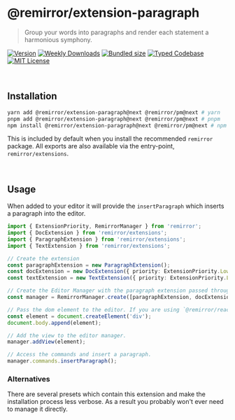 # @remirror/extension-paragraph

> Group your words into paragraphs and render each statement a harmonious symphony.

[![Version][version]][npm] [![Weekly Downloads][downloads-badge]][npm] [![Bundled size][size-badge]][size] [![Typed Codebase][typescript]](#) [![MIT License][license]](#)

[version]: https://flat.badgen.net/npm/v/@remirror/extension-paragraph/next
[npm]: https://npmjs.com/package/@remirror/extension-paragraph/v/next
[license]: https://flat.badgen.net/badge/license/MIT/purple
[size]: https://bundlephobia.com/result?p=@remirror/extension-paragraph@next
[size-badge]: https://flat.badgen.net/bundlephobia/minzip/@remirror/extension-paragraph@next
[typescript]: https://flat.badgen.net/badge/icon/TypeScript?icon=typescript&label
[downloads-badge]: https://badgen.net/npm/dw/@remirror/extension-paragraph/red?icon=npm

<br />

## Installation

```bash
yarn add @remirror/extension-paragraph@next @remirror/pm@next # yarn
pnpm add @remirror/extension-paragraph@next @remirror/pm@next # pnpm
npm install @remirror/extension-paragraph@next @remirror/pm@next # npm
```

This is included by default when you install the recommended `remirror` package. All exports are also available via the entry-point, `remirror/extensions`.

<br />

## Usage

When added to your editor it will provide the `insertParagraph` which inserts a paragraph into the editor.

```ts
import { ExtensionPriority, RemirrorManager } from 'remirror';
import { DocExtension } from 'remirror/extensions';
import { ParagraphExtension } from 'remirror/extensions';
import { TextExtension } from 'remirror/extensions';

// Create the extension
const paragraphExtension = new ParagraphExtension();
const docExtension = new DocExtension({ priority: ExtensionPriority.Low });
const textExtension = new TextExtension({ priority: ExtensionPriority.Low });

// Create the Editor Manager with the paragraph extension passed through.
const manager = RemirrorManager.create([paragraphExtension, docExtension, textExtension]);

// Pass the dom element to the editor. If you are using `@remirror/react` this is done for you.
const element = document.createElement('div');
document.body.append(element);

// Add the view to the editor manager.
manager.addView(element);

// Access the commands and insert a paragraph.
manager.commands.insertParagraph();
```

### Alternatives

There are several presets which contain this extension and make the installation process less verbose. As a result you probably won't ever need to manage it directly.

<br />
